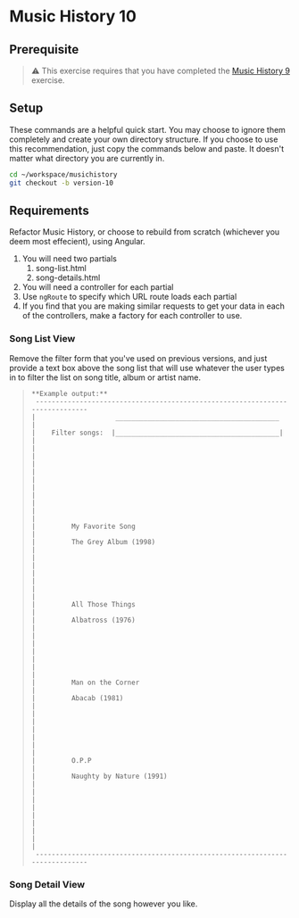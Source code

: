 # Music History 10

## Prerequisite

> :warning: This exercise requires that you have completed the [Music History 9](../../../5-rich-browser-applications/exercises/MUSIC_HISTORY_09.md) exercise.

## Setup

These commands are a helpful quick start. You may choose to ignore them completely and create your own directory structure. If you choose to use this recommendation, just copy the commands below and paste. It doesn't matter what directory you are currently in.

```bash
cd ~/workspace/musichistory
git checkout -b version-10
```

## Requirements

Refactor Music History, or choose to rebuild from scratch (whichever you deem most effecient), using Angular.

1. You will need two partials
    1. song-list.html
    1. song-details.html
1. You will need a controller for each partial
1. Use `ngRoute` to specify which URL route loads each partial
1. If you find that you are making similar requests to get your data in each of the controllers, make a factory for each controller to use.

### Song List View

Remove the filter form that you've used on previous versions, and just provide a text box above the song list that will use whatever the user types in to filter the list on song title, album or artist name.

> ```
> **Example output:**
>  -----------------------------------------------------------------------------
> |                    _________________________________________                |
> |    Filter songs:  |_________________________________________|               |
> |                                                                             |
> |                                                                             |
> |                                                                             |
> |                                                                             |
> |                                                                             |
> |         My Favorite Song                                                    |
> |         The Grey Album (1998)                                               |
> |                                                                             |
> |                                                                             |
> |                                                                             |
> |         All Those Things                                                    |
> |         Albatross (1976)                                                    |
> |                                                                             |
> |                                                                             |
> |                                                                             |
> |         Man on the Corner                                                   |
> |         Abacab (1981)                                                       |
> |                                                                             |
> |                                                                             |
> |                                                                             |
> |         O.P.P                                                               |
> |         Naughty by Nature (1991)                                            |
> |                                                                             |
> |                                                                             |
> |                                                                             |
> |                                                                             |
>  -----------------------------------------------------------------------------
> ```

### Song Detail View

Display all the details of the song however you like.
